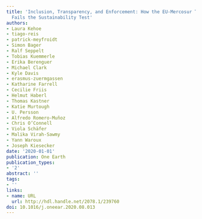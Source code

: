 ```yaml
---
title: 'Inclusion, Transparency, and Enforcement: How the EU-Mercosur Trade Agreement
  Fails the Sustainability Test'
authors:
- Laura Kehoe
- tiago-reis
- patrick-meyfroidt
- Simon Bager
- Ralf Seppelt
- Tobias Kuemmerle
- Erika Berenguer
- Michael Clark
- Kyle Davis
- erasmus-zuermgassen
- Katharine Farrell
- Cecilie Friis
- Helmut Haberl
- Thomas Kastner
- Katie Murtough
- U. Persson
- Alfredo Romero-Muñoz
- Chris O’Connell
- Viola Schäfer
- Malika Virah-Sawmy
- Yann Waroux
- Joseph Kiesecker
date: '2020-01-01'
publication: One Earth
publication_types:
- '2'
abstract: ''
tags:
- ''
links:
- name: URL
  url: http://hdl.handle.net/2078.1/239760
doi: 10.1016/j.oneear.2020.08.013
---
```

